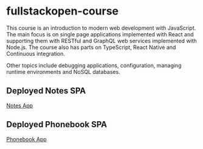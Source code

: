 # fullstackopen-course
This course is an introduction to modern web development with JavaScript. The main focus is on single page applications implemented with React and supporting them with RESTful and GraphQL web services implemented with Node.js. The course also has parts on TypeScript, React Native and Continuous integration. 

Other topics include debugging applications, configuration, managing runtime environments and NoSQL databases.

## Deployed Notes SPA
[Notes App](https://lmaero-fso-notes-api.herokuapp.com/)

## Deployed Phonebook SPA
[Phonebook App](https://lmaero-fso-phonebook-api.herokuapp.com/)
